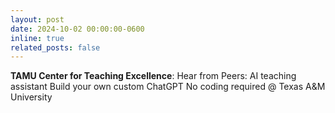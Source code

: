 ```yaml
---
layout: post
date: 2024-10-02 00:00:00-0600
inline: true
related_posts: false
---
```


**TAMU Center for Teaching Excellence**: Hear from Peers: AI teaching assistant Build your own custom ChatGPT No coding required @ Texas A&M University
